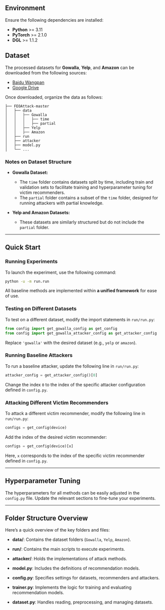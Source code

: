 ## Environment

Ensure the following dependencies are installed:

- **Python** >= 3.11
- **PyTorch** >= 2.1.0
- **DGL** >= 1.1.2

## Dataset

The processed datasets for **Gowalla**, **Yelp**, and **Amazon** can be downloaded from the following sources:

- [Baidu Wangpan](https://pan.baidu.com/s/1R18hvHsgwrrioKpfdf7UEA?pwd=akxv)
- [Google Drive](https://drive.google.com/file/d/1CWAxes6xNE3OJIph1YyeLhZmptYl5_XZ/view?usp=sharing)

Once downloaded, organize the data as follows:

```
├── FEOAttack-master
│   ├── data
│   │   ├── Gowalla
│   │   │   ├── time
│   │   │   ├── partial
│   │   ├── Yelp
│   │   ├── Amazon
│   ├── run
│   ├── attacker
│   ├── model.py
│   └── ...
```

### Notes on Dataset Structure

- **Gowalla Dataset:**
  - The `time` folder contains datasets split by time, including train and validation sets to facilitate training and hyperparameter tuning for victim recommenders.
  - The `partial` folder contains a subset of the `time` folder, designed for running attackers with partial knowledge.

- **Yelp and Amazon Datasets:**
  - These datasets are similarly structured but do not include the `partial` folder.

---

## Quick Start

### Running Experiments

To launch the experiment, use the following command:

```sh
python -u -m run.run
```

All baseline methods are implemented within **a unified framework** for ease of use.

### Testing on Different Datasets

To test on a different dataset, modify the import statements in `run/run.py`:

```python
from config import get_gowalla_config as get_config
from config import get_gowalla_attacker_config as get_attacker_config
```

Replace `'gowalla'` with the desired dataset (e.g., `yelp` or `amazon`).

### Running Baseline Attackers

To run a baseline attacker, update the following line in `run/run.py`:

```python
attacker_config = get_attacker_config()[0]
```

Change the index `0` to the index of the specific attacker configuration defined in `config.py`.

### Attacking Different Victim Recommenders

To attack a different victim recommender, modify the following line in `run/run.py`:

```python
configs = get_config(device)
```

Add the index of the desired victim recommender:

```python
configs = get_config(device)[x]
```

Here, `x` corresponds to the index of the specific victim recommender defined in `config.py`.

---

## Hyperparameter Tuning

The hyperparameters for all methods can be easily adjusted in the `config.py` file. Update the relevant sections to fine-tune your experiments.

---

## Folder Structure Overview

Here’s a quick overview of the key folders and files:

- **data/**: Contains the dataset folders (`Gowalla`, `Yelp`, `Amazon`).

- **run/**: Contains the main scripts to execute experiments.

- **attacker/**: Holds the implementations of attack methods.

- **model.py**: Includes the definitions of recommendation models.

- **config.py**: Specifies settings for datasets, recommenders and attackers.

- **trainer.py**: Implements the logic for training and evaluating recommendation models.

- **dataset.py**: Handles reading, preprocessing, and managing datasets.